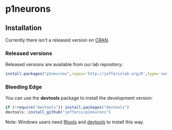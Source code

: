 # p1neurons

## Installation
Currently there isn't a released version on [CRAN](http://cran.r-project.org/).

### Released versions
Released versions are available from our lab repository:

```r
install.packages("p1neurons",repos='http://jefferislab.org/R',type='source')
```

### Bleeding Edge
You can use the **devtools** package to install the development version:

```r
if (!require("devtools")) install.packages("devtools")
devtools::install_github("jefferis/p1neurons")
```

Note: Windows users need [Rtools](http://www.murdoch-sutherland.com/Rtools/) and [devtools](http://CRAN.R-project.org/package=devtools) to install this way.
